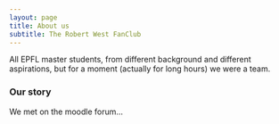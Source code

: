 ```yaml
---
layout: page
title: About us
subtitle: The Robert West FanClub
---
```


All EPFL master students, from different background and different aspirations, but for a moment (actually for long hours) we were a team.

### Our story

We met on the moodle forum...
